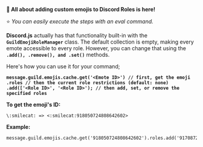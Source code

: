 **📢 All about adding custom emojis to Discord Roles is here!**

⭐ _You can easily execute the steps with an eval command._

**Discord.js** actually has that functionality built-in with the **`GuildEmojiRoleManager`** class. The default collection is empty, making every emote accessible to every role. However, you can change that using the **`.add(), .remove(), and .set()`** methods.

Here's how you can use it for your command;

**```message.guild.emojis.cache.get('<Emote ID>') // first, get the emoji
   .roles // then the current role restrictions (default: none)
   .add(['<Role ID>', '<Role ID>'); // then add, set, or remove the specified roles```**

**To get the emoji's ID:**
```
\:smilecat: => <:smilecat:918050724808642602>
```

**Example:**
```
message.guild.emojis.cache.get('918050724808642602').roles.add('917087202100543539');
```

